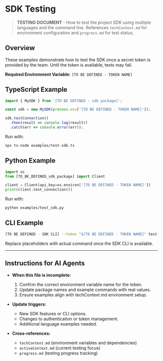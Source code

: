 # SDK Testing

> **TESTING DOCUMENT** - How to test the project SDK using multiple languages and the command line. References `techContext.md` for environment configuration and `progress.md` for test status.

## Overview

These examples demonstrate how to test the SDK once a secret token is provided by the team. Until the token is available, tests may fail.

**Required Environment Variable:** `[TO BE DEFINED - TOKEN NAME]`

## TypeScript Example

```ts
import { MySDK } from '[TO BE DEFINED - sdk package]';

const sdk = new MySDK(process.env['[TO BE DEFINED - TOKEN NAME]']);

sdk.testConnection()
  .then(result => console.log(result))
  .catch(err => console.error(err));
```

Run with:

```bash
npx ts-node examples/test-sdk.ts
```

## Python Example

```python
import os
from [TO_BE_DEFINED_sdk_package] import Client

client = Client(api_key=os.environ['[TO BE DEFINED - TOKEN NAME]'])
print(client.test_connection())
```

Run with:

```bash
python examples/test_sdk.py
```

## CLI Example

```bash
[TO BE DEFINED - SDK CLI] --token "$[TO BE DEFINED - TOKEN NAME]" test-connection
```

Replace placeholders with actual command once the SDK CLI is available.

---

## Instructions for AI Agents

- **When this file is incomplete:**
  1. Confirm the correct environment variable name for the token.
  2. Update package names and example commands with real values.
  3. Ensure examples align with techContext.md environment setup.

- **Update triggers:**
  - New SDK features or CLI options.
  - Changes to authentication or token management.
  - Additional language examples needed.

- **Cross-references:**
  - `techContext.md` (environment variables and dependencies)
  - `activeContext.md` (current testing focus)
  - `progress.md` (testing progress tracking)
